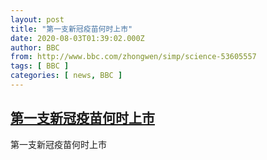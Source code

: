 ```yaml
---
layout: post
title: "第一支新冠疫苗何时上市"
date: 2020-08-03T01:39:02.000Z
author: BBC
from: http://www.bbc.com/zhongwen/simp/science-53605557
tags: [ BBC ]
categories: [ news, BBC ]
---
```

<!--1596418742000-->
[第一支新冠疫苗何时上市](http://www.bbc.com/zhongwen/simp/science-53605557)
------

<div>
第一支新冠疫苗何时上市
</div>

